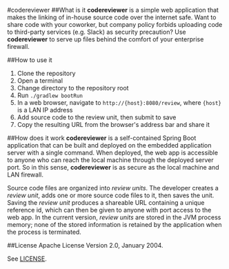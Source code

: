 #codereviewer
##What is it
**codereviewer** is a simple web application that makes the linking of in-house source code over the internet safe. Want to share code with your coworker, but company policy forbids uploading code to third-party services (e.g. Slack) as security precaution? Use **codereviewer** to serve up files behind the comfort of your enterprise firewall.

##How to use it
1. Clone the repository
2. Open a terminal
3. Change directory to the repository root
4. Run `./gradlew bootRun`
5. In a web browser, navigate to `http://{host}:8080/review`, where `{host}` is a LAN IP address
6. Add source code to the review unit, then submit to save
7. Copy the resulting URL from the browser's address bar and share it

##How does it work
**codereviewer** is a self-contained Spring Boot application that can be built and deployed on the embedded application server with a single command. When deployed, the web app is accessible to anyone who can reach the local machine through the deployed server port. So in this sense, **codereviewer** is as secure as the local machine and LAN firewall. 

Source code files are organized into *review units*. The developer creates a *review unit*, adds one or more source code files to it, then saves the unit. Saving the *review unit* produces a shareable URL containing a unique reference id, which can then be given to anyone with port access to the web app. In the current version, *review units* are stored in the JVM process memory; none of the stored information is retained by the application when the process is terminated.

##License
Apache License Version 2.0, January 2004.

See [LICENSE](https://github.com/earthgrazer/codereviewer/blob/master/LICENSE).
